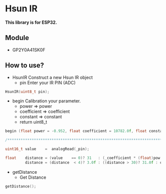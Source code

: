 # Hsun IR

**This library is for ESP32.**

## Module

* GP2Y0A41SK0F

## How to use?

* HsunIR
Construct a new Hsun IR object
  * pin Enter your IR PIN (ADC)

```cpp
HsunIR(uint8_t pin);
```

* begin
Calibration your parameter.
  * power        => power
  * coefficient  => coefficient
  * constant     => constant
  * return uint8_t

```cpp
begin (float power = -0.952, float coefficient = 10782.0f, float constant = -1.9f);

/****************************************************************************************************/

uint16_t value    =  analogRead(_pin);

float    distance = (value    == 0)? 31   : (_coefficient * (float)pow(value, _power) + _constant);
         distance = (distance  < 4)? 3.0f : ((distance > 30)? 31.0f : distance);
```

* getDistance
  * Get Distance

```cpp
getDistance();
```
